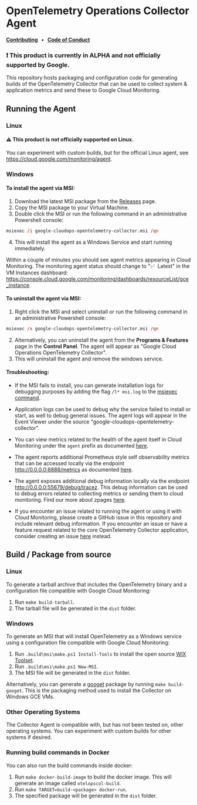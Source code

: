 # OpenTelemetry Operations Collector Agent

<p>
  <strong>
    <a href="docs/contributing.md">Contributing<a/>
    &nbsp;&nbsp;&bull;&nbsp;&nbsp;
    <a href="docs/code-of-conduct.md">Code of Conduct<a/>
  </strong>
</p>


### :exclamation: This product is currently in ALPHA and not officially supported by Google.

This repository hosts packaging and configuration code for generating builds of the OpenTelemetry Collector that can be used to collect system & application metrics and send these to Google Cloud Monitoring.

## Running the Agent

### Linux

#### :warning: This product is not officially supported on Linux.

You can experiment with custom builds, but for the official Linux agent, see https://cloud.google.com/monitoring/agent.

### Windows

#### To install the agent via MSI:

1. Download the latest MSI package from the [Releases](https://github.com/GoogleCloudPlatform/opentelemetry-operations-collector/releases) page.
2. Copy the MSI package to your Virtual Machine.
3. Double click the MSI or run the following command in an administrative Powershell console:
```ps
msiexec /i google-cloudops-opentelemetry-collector.msi /qn
```
4. This will install the agent as a Windows Service and start running immediately.

Within a couple of minutes you should see agent metrics appearing in Cloud Monitoring. The monitoring agent status should change to ":white_check_mark:&nbsp;&nbsp;Latest" in the VM Instances dashboard: https://console.cloud.google.com/monitoring/dashboards/resourceList/gce_instance.

#### To uninstall the agent via MSI:

1. Right click the MSI and select uninstall or run the following command in an administrative Powershell console:
```ps
msiexec /x google-cloudops-opentelemetry-collector.msi /qn
```
2. Alternatively, you can uninstall the agent from the **Programs & Features** page in the **Control Panel**. The agent will appear as "Google Cloud Operations OpenTelemetry Collector".
3. This will uninstall the agent and remove the windows service.

#### Troubleshooting:

- If the MSI fails to install, you can generate installation logs for debugging purposes by adding the flag `/l* msi.log` to the [msiexec command](https://docs.microsoft.com/en-us/windows/win32/msi/command-line-options).

- Application logs can be used to debug why the service failed to install or start, as well to debug general issues. The agent logs will appear in the Event Viewer under the source "google-cloudops-opentelemetry-collector".

- You can view metrics related to the health of the agent itself in Cloud Monitoring under the `agent` prefix as documented [here](https://cloud.google.com/monitoring/api/metrics_agent#agent-agent).

- The agent reports additional Prometheus style self observability metrics that can be accessed locally via the endpoint http://0.0.0.0:8888/metrics as documented [here](https://github.com/open-telemetry/opentelemetry--llector/blob/master/docs/observability.md).

- The agent exposes additional debug information locally via the endpoint http://0.0.0.0:55679/debug/tracez. This debug information can be used to debug errors related to collecting metrics or sending them to cloud monitoring. Find our more about zpages [here](https://github.com/open-telemetry/opentelemetry-specification/blob/master/experimental/trace/zpages.md).

- If you encounter an issue related to running the agent or using it with Cloud Monitoring, please create a GitHub issue in this repository and include relevant debug information. If you encounter an issue or have a feature request related to the core OpenTelemetry Collector application, consider creating an issue [here](https://github.com/open-telemetry/opentelemetry-collector/issues) instead.

## Build / Package from source

### Linux

To generate a tarball archive that includes the OpenTelemetry binary and a configuration file compatible with Google Cloud Monitoring:

1. Run `make build-tarball`.
2. The tarball file will be generated in the `dist` folder.

### Windows

To generate an MSI that will install OpenTelemetry as a Windows service using a configuration file compatible with Google Cloud Monitoring:

1. Run `.build\msi\make.ps1 Install-Tools` to install the open source [WIX Toolset](https://wixtoolset.org).
2. Run `.build\msi\make.ps1 New-MSI`.
3. The MSI file will be generated in the `dist` folder.

Alternatively, you can generate a [googet](https://github.com/google/googet) package by running `make build-googet`. This is the packaging method used to install the Collector on Windows GCE VMs.

### Other Operating Systems

The Collector Agent is compatible with, but has not been tested on, other operating systems. You can experiment with custom builds for other systems if desired.

### Running build commands in Docker

You can also run the build commands inside docker:

1. Run `make docker-build-image` to build the docker image. This will generate an image called `otelopscol-build`.
2. Run `make TARGET=build-<package> docker-run`.
3. The specified package will be generated in the `dist` folder.
